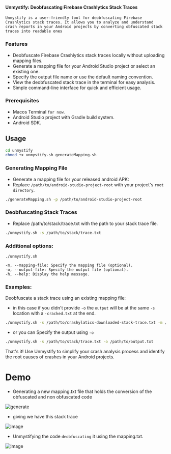 #### Unmystify: Deobfuscating Firebase Crashlytics Stack Traces

`Unmystify is a user-friendly tool for deobfuscating Firebase Crashlytics stack traces. It allows you to analyze and understand crash reports in your Android projects by converting obfuscated stack traces into readable ones`

### Features
- Deobfuscate Firebase Crashlytics stack traces locally without uploading mapping files.
- Generate a mapping file for your Android Studio project or select an existing one.
- Specify the output file name or use the default naming convention.
- View the deobfuscated stack trace in the terminal for easy analysis.
- Simple command-line interface for quick and efficient usage.

### Prerequisites
- Macos Terminal `for now`.
- Android Studio project with Gradle build system.
- Android SDK.


## Usage

```bash
cd unmystify
chmod +x unmystify.sh generateMapping.sh
```

### Generating Mapping File
- Generate a mapping file for your released android APK:
- Replace `/path/to/android-studio-project-root` with your project's `root directory`.

```bash
./generateMapping.sh -p /path/to/android-studio-project-root
```

### Deobfuscating Stack Traces
- Replace /path/to/stack/trace.txt with the path to your stack trace file.

```bash
./unmystify.sh -s /path/to/stack/trace.txt
```


### Additional options:
```
./unmystify.sh

-m, --mapping-file: Specify the mapping file (optional).
-o, --output-file: Specify the output file (optional).
-h, --help: Display the help message.
```

### Examples:

Deobfuscate a stack trace using an existing mapping file:
- in this case if you didn't provide `-o` the `output` will be at the same `-s` location with a `-cracked.txt` at the end.

```bash
./unmystify.sh -s /path/to/crashylatics-downloaded-stack-trace.txt -m /path/to/generated-mapping-file.txt
```

- or you can Specify the output using `-o`

```bash
./unmystify.sh -s /path/to/stack/trace.txt -o /path/to/output.txt
```


That's it! Use Unmystify to simplify your crash analysis process and identify the root causes of crashes in your Android projects.

# Demo
- Generating a new mapping.txt file that holds the conversion of the obfuscated and non obfuscated code

![generate](https://user-images.githubusercontent.com/28542963/236470963-777b6a8e-a6f2-4bea-93bf-d5a7509e34fb.png)

- giving we have this stack trace 

![image](https://user-images.githubusercontent.com/28542963/236473205-aeec18dd-e12d-4b3a-b535-8b02ae3c317a.png)

- Unmystifying the code `deobfuscating` it using the mapping.txt.

![image](https://user-images.githubusercontent.com/28542963/236474094-a8f7d748-eb6b-475d-8fae-fdc5fb743ab3.png)


